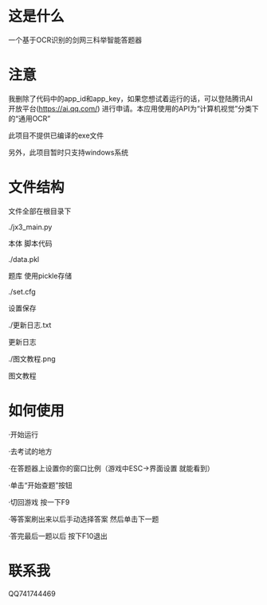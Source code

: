 # 这是什么
一个基于OCR识别的剑网三科举智能答题器

# 注意
我删除了代码中的app_id和app_key，如果您想试着运行的话，可以登陆腾讯AI开放平台(https://ai.qq.com/) 进行申请。本应用使用的API为“计算机视觉”分类下的“通用OCR”

此项目不提供已编译的exe文件

另外，此项目暂时只支持windows系统

# 文件结构
文件全部在根目录下

./jx3_main.py

本体 脚本代码

./data.pkl

题库 使用pickle存储

./set.cfg

设置保存

./更新日志.txt

更新日志

./图文教程.png

图文教程

# 如何使用
·开始运行

·去考试的地方

·在答题器上设置你的窗口比例（游戏中ESC→界面设置 就能看到）

·单击“开始查题”按钮

·切回游戏 按一下F9

·等答案刷出来以后手动选择答案 然后单击下一题

·答完最后一题以后 按下F10退出

# 联系我
QQ741744469
